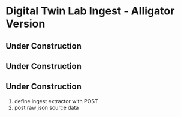 # Digital Twin Lab Ingest - Alligator Version

## Under Construction

## Under Construction

## Under Construction

1. define ingest extractor with POST 
2. post raw json source data
